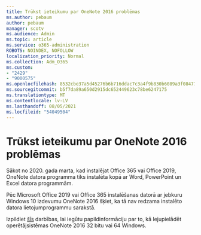 ```yaml
---
title: Trūkst ieteikumu par OneNote 2016 problēmas
ms.author: pebaum
author: pebaum
manager: scotv
ms.audience: Admin
ms.topic: article
ms.service: o365-administration
ROBOTS: NOINDEX, NOFOLLOW
localization_priority: Normal
ms.collection: Adm_O365
ms.custom:
- "2429"
- "9000575"
ms.openlocfilehash: 8532cbe37a5d45276b6b716ddac7c3a4f9b830b6089a3f08477150e449a0c92f
ms.sourcegitcommit: b5f7da89a650d2915dc652449623c78be6247175
ms.translationtype: MT
ms.contentlocale: lv-LV
ms.lasthandoff: 08/05/2021
ms.locfileid: "54049504"
---
```

# <a name="suggestions-for-resolving-onenote-2016-is-missing"></a>Trūkst ieteikumu par OneNote 2016 problēmas

Sākot no 2020. gada marta, kad instalējat Office 365 vai Office 2019, OneNote datora programma tiks instalēta kopā ar Word, PowerPoint un Excel datora programmām.

Pēc Microsoft Office 2019 vai Office 365 instalēšanas datorā ar jebkuru Windows 10 izdevumu OneNote 2016 šķiet, ka tā nav redzama instalēto datora lietojumprogrammu sarakstā.

Izpildiet [šīs](https://support.office.com/article/OneNote-2016-is-missing-after-installing-Office-2019-or-Office-365-1844ba87-7248-4bd8-a735-66a52f98e6e5) darbības, lai iegūtu papildinformāciju par to, kā lejupielādēt operētājsistēmas OneNote 2016 32 bitu vai 64 Windows.
